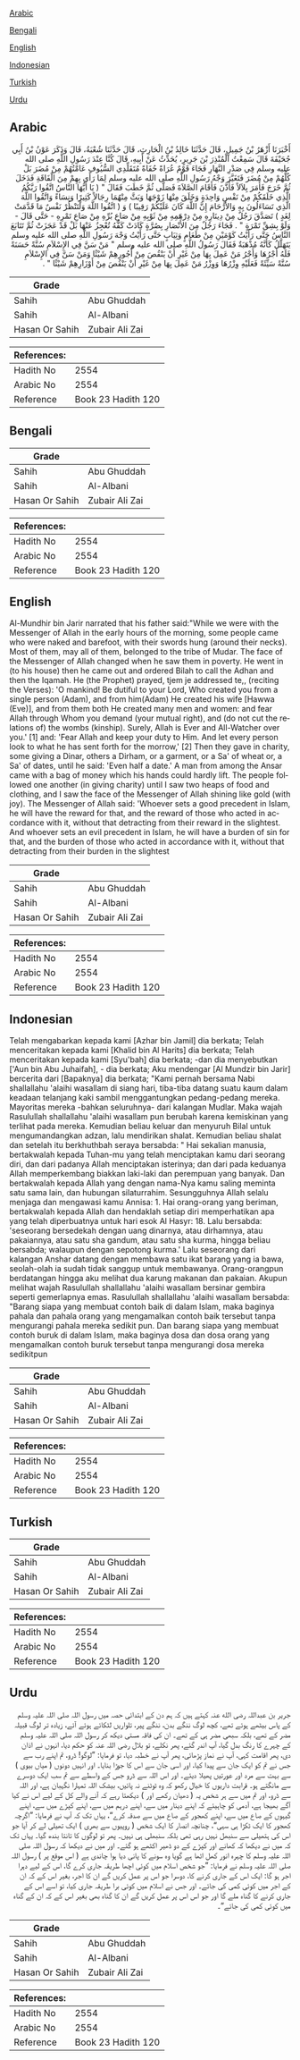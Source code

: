 [Arabic](#arabic)

[Bengali](#bengali)

[English](#english)

[Indonesian](#indonesian)

[Turkish](#turkish)

[Urdu](#urdu)

## Arabic


<div dir="rtl" lang="ar" style={{fontSize:'larger',backgroundColor:'#f8f9fa',padding:20}}>
أَخْبَرَنَا أَزْهَرُ بْنُ جَمِيلٍ، قَالَ حَدَّثَنَا خَالِدُ بْنُ الْحَارِثِ، قَالَ حَدَّثَنَا شُعْبَةُ، قَالَ وَذَكَرَ عَوْنُ بْنُ أَبِي جُحَيْفَةَ قَالَ سَمِعْتُ الْمُنْذِرَ بْنَ جَرِيرٍ، يُحَدِّثُ عَنْ أَبِيهِ، قَالَ كُنَّا عِنْدَ رَسُولِ اللَّهِ صلى الله عليه وسلم فِي صَدْرِ النَّهَارِ فَجَاءَ قَوْمٌ عُرَاةً حُفَاةً مُتَقَلِّدِي السُّيُوفِ عَامَّتُهُمْ مِنْ مُضَرَ بَلْ كُلُّهُمْ مِنْ مُضَرَ فَتَغَيَّرَ وَجْهُ رَسُولِ اللَّهِ صلى الله عليه وسلم لِمَا رَأَى بِهِمْ مِنَ الْفَاقَةِ فَدَخَلَ ثُمَّ خَرَجَ فَأَمَرَ بِلاَلاً فَأَذَّنَ فَأَقَامَ الصَّلاَةَ فَصَلَّى ثُمَّ خَطَبَ فَقَالَ ‏"‏ ‏(‏ يَا أَيُّهَا النَّاسُ اتَّقُوا رَبَّكُمُ الَّذِي خَلَقَكُمْ مِنْ نَفْسٍ وَاحِدَةٍ وَخَلَقَ مِنْهَا زَوْجَهَا وَبَثَّ مِنْهُمَا رِجَالاً كَثِيرًا وَنِسَاءً وَاتَّقُوا اللَّهَ الَّذِي تَسَاءَلُونَ بِهِ وَالأَرْحَامَ إِنَّ اللَّهَ كَانَ عَلَيْكُمْ رَقِيبًا ‏)‏ وَ ‏(‏ اتَّقُوا اللَّهَ وَلْتَنْظُرْ نَفْسٌ مَا قَدَّمَتْ لِغَدٍ ‏)‏ تَصَدَّقَ رَجُلٌ مِنْ دِينَارِهِ مِنْ دِرْهَمِهِ مِنْ ثَوْبِهِ مِنْ صَاعِ بُرِّهِ مِنْ صَاعِ تَمْرِهِ - حَتَّى قَالَ - وَلَوْ بِشِقِّ تَمْرَةٍ ‏"‏ ‏.‏ فَجَاءَ رَجُلٌ مِنَ الأَنْصَارِ بِصُرَّةٍ كَادَتْ كَفُّهُ تُعْجِزُ عَنْهَا بَلْ قَدْ عَجَزَتْ ثُمَّ تَتَابَعَ النَّاسُ حَتَّى رَأَيْتُ كَوْمَيْنِ مِنْ طَعَامٍ وَثِيَابٍ حَتَّى رَأَيْتُ وَجْهَ رَسُولِ اللَّهِ صلى الله عليه وسلم يَتَهَلَّلُ كَأَنَّهُ مُذْهَبَةٌ فَقَالَ رَسُولُ اللَّهِ صلى الله عليه وسلم ‏"‏ مَنْ سَنَّ فِي الإِسْلاَمِ سُنَّةً حَسَنَةً فَلَهُ أَجْرُهَا وَأَجْرُ مَنْ عَمِلَ بِهَا مِنْ غَيْرِ أَنْ يَنْقُصَ مِنْ أُجُورِهِمْ شَيْئًا وَمَنْ سَنَّ فِي الإِسْلاَمِ سُنَّةً سَيِّئَةً فَعَلَيْهِ وِزْرُهَا وَوِزْرُ مَنْ عَمِلَ بِهَا مِنْ غَيْرِ أَنْ يَنْقُصَ مِنْ أَوْزَارِهِمْ شَيْئًا ‏"‏ ‏.‏
</div>
<div style={{backgroundColor:'#f8f9fa',padding:20, marginBottom: 10}}><table> <thead> <tr> <th>Grade</th> <th></th> </tr> </thead> <tbody> <tr><td>Sahih</td><td>Abu Ghuddah</td></tr><tr><td>Sahih</td><td>Al-Albani</td></tr><tr><td>Hasan Or Sahih</td><td>Zubair Ali Zai</td></tr></tbody></table><table> <thead> <tr> <th>References:</th> <th></th> </tr> </thead> <tbody><tr><td>Hadith No</td><td>2554</td></tr><tr><td>Arabic No</td><td>2554</td></tr><tr><td>Reference</td><td>Book 23 Hadith 120</td></tr></tbody></table></div>

## Bengali


<div dir="ltr" lang="bn" style={{fontSize:'larger',backgroundColor:'#f8f9fa',padding:20}}>

</div>
<div style={{backgroundColor:'#f8f9fa',padding:20, marginBottom: 10}}><table> <thead> <tr> <th>Grade</th> <th></th> </tr> </thead> <tbody> <tr><td>Sahih</td><td>Abu Ghuddah</td></tr><tr><td>Sahih</td><td>Al-Albani</td></tr><tr><td>Hasan Or Sahih</td><td>Zubair Ali Zai</td></tr></tbody></table><table> <thead> <tr> <th>References:</th> <th></th> </tr> </thead> <tbody><tr><td>Hadith No</td><td>2554</td></tr><tr><td>Arabic No</td><td>2554</td></tr><tr><td>Reference</td><td>Book 23 Hadith 120</td></tr></tbody></table></div>

## English


<div dir="ltr" lang="en" style={{fontSize:'larger',backgroundColor:'#f8f9fa',padding:20}}>
Al-Mundhir bin Jarir narrated that his father said:"While we were with the Messenger of Allah in the early hours of the morning, some people came who were naked and barefoot, with their swords hung (around their necks). Most of them, may all of them, belonged to the tribe of Mudar. The face of the Messenger of Allah changed when he saw them in poverty. He went in (to his house) then he came out and ordered Bilah to call the Adhan and then the Iqamah. He (the Prophet) prayed, tjem je addressed te,, (reciting the Verses): 'O mankind! Be dutiful to your Lord, Who created you from a single person (Adam), and from him(Adam) He created his wife [Hawwa (Eve)], and from them both He created many men and women: and fear Allah through Whom you demand (your mutual right), and (do not cut the relations of) the wombs (kinship). Surely, Allah is Ever and All-Watcher over you.' [1] and: 'Fear Allah and keep your duty to Him. And let every person look to what he has sent forth for the morrow,' [2] Then they gave in charity, some giving a Dinar, others a Dirham, or a garment, or a Sa' of wheat or, a Sa' of dates, until he said: 'Even half a date.' A man from among the Ansar came with a bag of money which his hands could hardly lift. The people followed one another (in giving charity) until I saw two heaps of food and clothing, and I saw the face of the Messenger of Allah shining like gold (with joy). The Messenger of Allah said: 'Whoever sets a good precedent in Islam, he will have the reward for that, and the reward of those who acted in accordance with it, without that detracting from their reward in the slightest. And whoever sets an evil precedent in Islam, he will have a burden of sin for that, and the burden of those who acted in accordance with it, without that detracting from their burden in the slightest
</div>
<div style={{backgroundColor:'#f8f9fa',padding:20, marginBottom: 10}}><table> <thead> <tr> <th>Grade</th> <th></th> </tr> </thead> <tbody> <tr><td>Sahih</td><td>Abu Ghuddah</td></tr><tr><td>Sahih</td><td>Al-Albani</td></tr><tr><td>Hasan Or Sahih</td><td>Zubair Ali Zai</td></tr></tbody></table><table> <thead> <tr> <th>References:</th> <th></th> </tr> </thead> <tbody><tr><td>Hadith No</td><td>2554</td></tr><tr><td>Arabic No</td><td>2554</td></tr><tr><td>Reference</td><td>Book 23 Hadith 120</td></tr></tbody></table></div>

## Indonesian


<div dir="ltr" lang="id" style={{fontSize:'larger',backgroundColor:'#f8f9fa',padding:20}}>
Telah mengabarkan kepada kami [Azhar bin Jamil] dia berkata; Telah menceritakan kepada kami [Khalid bin Al Harits] dia berkata; Telah menceritakan kepada kami [Syu'bah] dia berkata; -dan dia menyebutkan ['Aun bin Abu Juhaifah], - dia berkata; Aku mendengar [Al Mundzir bin Jarir] bercerita dari [Bapaknya] dia berkata; "Kami pernah bersama Nabi shallallahu 'alaihi wasallam di siang hari, tiba-tiba datang suatu kaum dalam keadaan telanjang kaki sambil menggantungkan pedang-pedang mereka. Mayoritas mereka -bahkan seluruhnya- dari kalangan Mudlar. Maka wajah Rasulullah shallallahu 'alaihi wasallam pun berubah karena kemiskinan yang terlihat pada mereka. Kemudian beliau keluar dan menyuruh Bilal untuk mengumandangkan adzan, lalu mendirikan shalat. Kemudian beliau shalat dan setelah itu berkhuthbah seraya bersabda: " Hai sekalian manusia, bertakwalah kepada Tuhan-mu yang telah menciptakan kamu dari seorang diri, dan dari padanya Allah menciptakan isterinya; dan dari pada keduanya Allah memperkembang biakkan laki-laki dan perempuan yang banyak. Dan bertakwalah kepada Allah yang dengan nama-Nya kamu saling meminta satu sama lain, dan hubungan silaturrahim. Sesungguhnya Allah selalu menjaga dan mengawasi kamu Annisa: 1. Hai orang-orang yang beriman, bertakwalah kepada Allah dan hendaklah setiap diri memperhatikan apa yang telah diperbuatnya untuk hari esok Al Hasyr: 18. Lalu bersabda: 'seseorang bersedekah dengan uang dinarnya, atau dirhamnya, atau pakaiannya, atau satu sha gandum, atau satu sha kurma, hingga beliau bersabda; walaupun dengan sepotong kurma.' Lalu seseorang dari kalangan Anshar datang dengan membawa satu ikat barang yang ia bawa, seolah-olah ia sudah tidak sanggup untuk membawanya. Orang-orangpun berdatangan hingga aku melihat dua karung makanan dan pakaian. Akupun melihat wajah Rasulullah shallallahu 'alaihi wasallam bersinar gembira seperti gemerlapnya emas. Rasulullah shallallahu 'alaihi wasallam bersabda: "Barang siapa yang membuat contoh baik di dalam Islam, maka baginya pahala dan pahala orang yang mengamalkan contoh baik tersebut tanpa mengurangi pahala mereka sedikit pun. Dan barang siapa yang membuat contoh buruk di dalam Islam, maka baginya dosa dan dosa orang yang mengamalkan contoh buruk tersebut tanpa mengurangi dosa mereka sedikitpun
</div>
<div style={{backgroundColor:'#f8f9fa',padding:20, marginBottom: 10}}><table> <thead> <tr> <th>Grade</th> <th></th> </tr> </thead> <tbody> <tr><td>Sahih</td><td>Abu Ghuddah</td></tr><tr><td>Sahih</td><td>Al-Albani</td></tr><tr><td>Hasan Or Sahih</td><td>Zubair Ali Zai</td></tr></tbody></table><table> <thead> <tr> <th>References:</th> <th></th> </tr> </thead> <tbody><tr><td>Hadith No</td><td>2554</td></tr><tr><td>Arabic No</td><td>2554</td></tr><tr><td>Reference</td><td>Book 23 Hadith 120</td></tr></tbody></table></div>

## Turkish


<div dir="ltr" lang="tr" style={{fontSize:'larger',backgroundColor:'#f8f9fa',padding:20}}>

</div>
<div style={{backgroundColor:'#f8f9fa',padding:20, marginBottom: 10}}><table> <thead> <tr> <th>Grade</th> <th></th> </tr> </thead> <tbody> <tr><td>Sahih</td><td>Abu Ghuddah</td></tr><tr><td>Sahih</td><td>Al-Albani</td></tr><tr><td>Hasan Or Sahih</td><td>Zubair Ali Zai</td></tr></tbody></table><table> <thead> <tr> <th>References:</th> <th></th> </tr> </thead> <tbody><tr><td>Hadith No</td><td>2554</td></tr><tr><td>Arabic No</td><td>2554</td></tr><tr><td>Reference</td><td>Book 23 Hadith 120</td></tr></tbody></table></div>

## Urdu


<div dir="rtl" lang="ur" style={{fontSize:'larger',backgroundColor:'#f8f9fa',padding:20}}>
جریر بن عبداللہ رضی الله عنہ کہتے ہیں کہ ہم دن کے ابتدائی حصہ میں رسول اللہ صلی اللہ علیہ وسلم کے پاس بیٹھے ہوئے تھے، کچھ لوگ ننگے بدن، ننگے پیر، تلواریں لٹکائے ہوئے آئے، زیادہ تر لوگ قبیلہ مضر کے تھے، بلکہ سبھی مضر ہی کے تھے۔ ان کی فاقہ مستی دیکھ کر رسول اللہ صلی اللہ علیہ وسلم کے چہرے کا رنگ بدل گیا، آپ اندر گئے، پھر نکلے، تو بلال رضی اللہ عنہ کو حکم دیا، انہوں نے اذان دی، پھر اقامت کہی، آپ نے نماز پڑھائی، پھر آپ نے خطبہ دیا، تو فرمایا: ”لوگو! ڈرو، تم اپنے رب سے جس نے تم کو ایک جان سے پیدا کیا، اور اسی جان سے اس کا جوڑا بنایا۔ اور انہیں دونوں ( میاں بیوی ) سے بہت سے مرد اور عورتیں پھیلا دیئے۔ اور اس اللہ سے ڈرو جس کے واسطے سے تم سب ایک دوسرے سے مانگتے ہو۔ قرابت داریوں کا خیال رکھو کہ وہ ٹوٹنے نہ پائیں، بیشک اللہ تمہارا نگہبان ہے، اور اللہ سے ڈرو، اور تم میں سے ہر شخص یہ ( دھیان رکھے اور ) دیکھتا رہے کہ آنے والے کل کے لیے اس نے کیا آگے بھیجا ہے، آدمی کو چاہیئے کہ اپنے دینار میں سے، اپنے درہم میں سے، اپنے کپڑے میں سے، اپنے گیہوں کے صاع میں سے، اپنے کھجور کے صاع میں سے صدقہ کرے“، یہاں تک کہ آپ نے فرمایا: ”اگرچہ کھجور کا ایک ٹکڑا ہی سہی“، چنانچہ انصار کا ایک شخص ( روپیوں سے بھری ) ایک تھیلی لے کر آیا جو اس کی ہتھیلی سے سنبھل نہیں رہی تھی بلکہ سنبھلی ہی نہیں۔ پھر تو لوگوں کا تانتا بندھ گیا۔ یہاں تک کہ میں نے دیکھا کہ کھانے اور کپڑے کے دو ڈھیر اکٹھے ہو گئے۔ اور میں نے دیکھا کہ رسول اللہ صلی اللہ علیہ وسلم کا چہرہ انور کھل اٹھا ہے گویا وہ سونے کا پانی دیا ہوا چاندی ہے ( اس موقع پر ) رسول اللہ صلی اللہ علیہ وسلم نے فرمایا: ”جو شخص اسلام میں کوئی اچھا طریقہ جاری کرے گا، اس کے لیے دہرا اجر ہو گا: ایک اس کے جاری کرنے کا، دوسرا جو اس پر عمل کریں گے ان کا اجر، بغیر اس کے کہ ان کے اجر میں کوئی کمی کی جائے۔ اور جس نے اسلام میں کوئی برا طریقہ جاری کیا، تو اسے اس کے جاری کرنے کا گناہ ملے گا اور جو اس اس پر عمل کریں گے ان کا گناہ بھی بغیر اس کے کہ ان کے گناہ میں کوئی کمی کی جائے“۔
</div>
<div style={{backgroundColor:'#f8f9fa',padding:20, marginBottom: 10}}><table> <thead> <tr> <th>Grade</th> <th></th> </tr> </thead> <tbody> <tr><td>Sahih</td><td>Abu Ghuddah</td></tr><tr><td>Sahih</td><td>Al-Albani</td></tr><tr><td>Hasan Or Sahih</td><td>Zubair Ali Zai</td></tr></tbody></table><table> <thead> <tr> <th>References:</th> <th></th> </tr> </thead> <tbody><tr><td>Hadith No</td><td>2554</td></tr><tr><td>Arabic No</td><td>2554</td></tr><tr><td>Reference</td><td>Book 23 Hadith 120</td></tr></tbody></table></div>